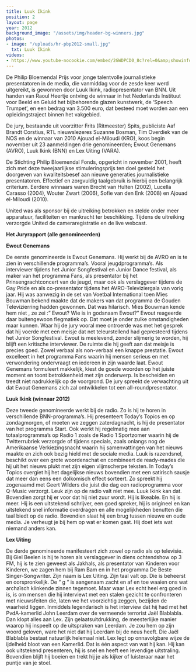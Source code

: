 ```yaml
---
title: Luuk Ikink
position: 2
layout: page
year: 2012
background_image: "/assets/img/header-bg-winners.jpg"
photos:
- image: "/uploads/hr-pbp2012-small.jpg"
  txt: Luuk Ikink
videos:
- https://www.youtube-nocookie.com/embed/2GWDPCD0_8c?rel=0&amp;showinfo=0
---
```


De Philip Bloemendal Prijs voor jonge talentvolle journalistieke presentatoren in de media, die vanmiddag voor de zesde keer werd uitgereikt, is gewonnen door Luuk Ikink, radiopresentator van BNN. Uit handen van Raoul Heertje ontving de winnaar in het Nederlands Instituut voor Beeld en Geluid het bijbehorende glazen kunstwerk, de ‘Speech Trumpet’, en een bedrag van 3.500 euro, dat besteed moet worden aan een opleidingstraject binnen het vakgebied.

De jury, bestaande uit voorzitter Frits (Ritmeester) Spits, publiciste Aaf Brandt Corstius, RTL nieuwslezeres Suzanne Bosman, Tim Overdiek van de NOS en de winnaar van 2010 Ajouad el-Miloudi (KRO), koos begin november uit 23 aanmeldingen drie genomineerden; Ewout Genemans (AVRO), Luuk Ikink (BNN) en Lex Uiting (VARA).

De Stichting Philip Bloemendal Fonds, opgericht in november 2001, heeft zich met deze tweejaarlijkse stimuleringsprijs ten doel gesteld het doorgeven van kwaliteitsbesef aan nieuwe generaties journalistieke presentatoren. Effectief en zorgvuldig taalgebruik is hierbij een belangrijk criterium. Eerdere winnaars waren Brecht van Hulten (2002), Lucella Carasso (2004), Wouter Zwart (2006), Sofie van den Enk (2008) en Ajouad el-Miloudi (2010).

United was als sponsor bij de uitreiking betrokken en stelde onder meer apparatuur, faciliteiten en mankracht ter beschikking. Tijdens de uitreiking verzorgde United de cameraregistratie en de live webcast.

**Het Juryrapport (alle genomineerden)**

**Ewout Genemans**

De eerste genomineerde is Ewout Genemans. Hij werkt bij de AVRO en is te zien in verschillende programma’s. Vooral jeugdprogramma’s. Als interviewer tijdens het Junior Songfestival en Junior Dance festival, als maker van het programma Fans, als presentator bij het Prinsengrachtconcert van de jeugd, maar ook als verslaggever tijdens de Gay Pride en als co-presentator tijdens het AVRO-Televiziergala van vorig jaar. Hij was aanwezig in de set van Voetbal International toen Mies Bouwman bekend maakte dat de makers van dat programma de Gouden Televizierring hadden gewonnen. Dat was hilarisch. Mies Bouwman kende hem niet , ze zei :” Ewout? Wie is in godsnaam Ewout?” Ewout reageerde daar buitengewoon flegmatiek op. Dat moet je onder zulke omstandigheden maar kunnen. Waar hij de jury vooral mee ontroerde was met het gesprek dat hij voerde met een meisje dat net teleurstellend had gepresteerd tijdens het Junior Songfestival. Ewout is meelevend, zonder slijmerig te worden, hij blijft een kritische interviewer. De ruimte die hij geeft aan dat meisje is precies goed. Zowel verbaal als non-verbaal een knappe prestatie. Ewout excelleert in het programma Fans waarin hij mensen serieus en met verwondering ondervraagt en iedereen in zijn waarde laat. Ewout Genemans formuleert makkelijk, kiest de goede woorden op het juiste moment en toont betrokkenheid met zijn onderwerp. Is bescheiden en treedt niet nadrukkelijk op de voorgrond. De jury spreekt de verwachting uit dat Ewout Genemans zich zal ontwikkelen tot een all-roundpresentator.

**Luuk Ikink (winnaar 2012)**

Deze tweede genomineerde werkt bij de radio. Zo is hij te horen in verschillende BNN-programma’s. Hij presenteert Today’s Topics en op zondagmorgen, of moeten we zeggen zaterdagnacht, is hij de presentator van het programma Start. Ook werkt hij regelmatig mee aan totaalprogramma’s op Radio 1 zoals de Radio 1 Sportzomer waarin hij de Twitterrubriek verzorgde of tijdens specials, zoals onlangs nog de Amerikaanse Verkiezingsnacht waarin hij samenvattingen van het nieuws maakte en zich ook bezig hield met de sociale media. Luuk is razendsnel, beschikt over een grote woordenschat en combineert de ready-mades die hij uit het nieuws plukt met zijn eigen vlijmscherpe teksten. In Today’s Topics overgiet hij het dagelijkse nieuws bovendien met een satirisch sausje dat meer dan eens een dolkomisch effect sorteert. Zo spreekt hij zogenaamd met Geert Wilders die juist die dag een radioprogramma voor Q-Music verzorgt. Leuk zijn op de radio valt niet mee. Luuk Ikink kan dat. Bovendien zorgt hij er voor dat hij niet zuur wordt. Hij is likeable. En hij is meer. Hij is een uitstekend schrijver, een goed spreker, hij is origineel en kan uitstekend snel informatie overdragen en alle mogelijkheden benutten die taal biedt op de radio. Bovendien slaat hij een brug tussen nieuwe en oude media. Je verheugt je bij hem op wat er komen gaat. Hij doet iets wat niemand anders kan.

**Lex Uiting**

De derde genomineerde manifesteert zich zowel op radio als op televisie. Bij Giel Beelen is hij te horen als verslaggever in diens ochtendshow op 3 FM, hij is te zien geweest als Jakhals, als presentator van Kinderen voor Kinderen, we zagen hem bij Ram Bam en in het programma De Beste Singer-Songwriter. Zijn naam is Lex Uiting. Zijn taal valt op. Die is beheerst en oorspronkelijk. De “ g “ is aangenaam zacht en af en toe waaien ons wat archaïsch klinkende zinnen tegemoet. Maar waar Lex echt heel erg goed in is, is om mensen die hij interviewt met een stalen gezicht te confronteren met nieuwsfeiten die, laten we het voorzichtig zeggen, bezijden de waarheid liggen. Inmiddels legendarisch is het interview dat hij had met het PvdA-kamerlid John Leerdam over de vermeende terrorist Jaël Blablabla. Dan klopt alles aan Lex. Zijn gelaatsuitdrukking, de meesterlijke manier waarop hij inspeelt op de uitspraken van Leerdam. Je zou hem op zijn woord geloven, ware het niet dat hij Leerdam bij de neus heeft. Die Jaël Blablabla bestaat natuurlijk helemaal niet. Lex legt op onnavolgbare wijze de ijdelheid bloot van een Kamerlid. Dat is één aspect van wat hij kan. Hij kan ook uitstekend presenteren, hij is snel en heeft een levendige uitstraling. Bovendien blijft hij boeien en trekt hij je als kijker of luisteraar naar het puntje van je stoel.